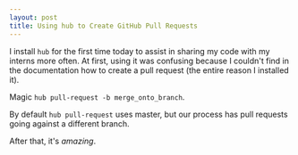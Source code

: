 ```yaml
---
layout: post
title: Using hub to Create GitHub Pull Requests
---
```

I install `hub` for the first time today to assist in sharing my code
with my interns more often. At first, using it was confusing because
I couldn't find in the documentation how to create a pull request (the
entire reason I installed it).

Magic `hub pull-request -b merge_onto_branch`.

By default `hub pull-request` uses master, but our process has pull
requests going against a different branch.

After that, it's _amazing_.
